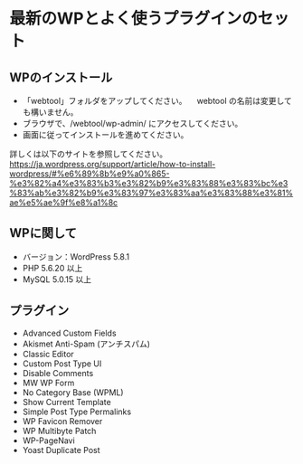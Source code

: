 # 最新のWPとよく使うプラグインのセット
## WPのインストール
- 「webtool」フォルダをアップしてください。
　webtool の名前は変更しても構いません。
- ブラウザで、/webtool/wp-admin/ にアクセスしてください。
- 画面に従ってインストールを進めてください。

詳しくは以下のサイトを参照してください。
https://ja.wordpress.org/support/article/how-to-install-wordpress/#%e6%89%8b%e9%a0%865-%e3%82%a4%e3%83%b3%e3%82%b9%e3%83%88%e3%83%bc%e3%83%ab%e3%82%b9%e3%83%97%e3%83%aa%e3%83%88%e3%81%ae%e5%ae%9f%e8%a1%8c

## WPに関して
- バージョン：WordPress 5.8.1
- PHP 5.6.20 以上
- MySQL 5.0.15 以上

## プラグイン
- Advanced Custom Fields
- Akismet Anti-Spam (アンチスパム)
- Classic Editor
- Custom Post Type UI
- Disable Comments
- MW WP Form
- No Category Base (WPML)
- Show Current Template
- Simple Post Type Permalinks
- WP Favicon Remover
- WP Multibyte Patch
- WP-PageNavi
- Yoast Duplicate Post
